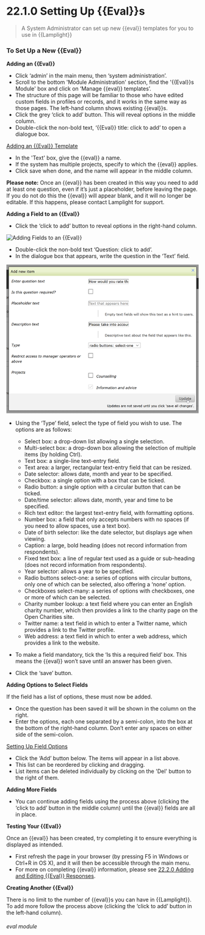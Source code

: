 # 22.1.0 Setting Up {{Eval}}s

> A System Administrator can set up new {{eval}} templates for you to use in {{Lamplight}}

### To Set Up a New {{Eval}}

**Adding an {{Eval}}**

- Click ‘admin’ in the main menu, then ‘system administration’.
- Scroll to the bottom 'Module Administration' section, find the '{{Eval}}s Module' box and click on ‘Manage {{eval}} templates’.
- The structure of this page will be familiar to those who have edited custom fields in profiles or records, and it works in the same way as those pages. The left-hand column shows existing {{eval}}s.
- Click the grey ‘click to add’ button. This will reveal options in the middle column.
- Double-click the non-bold text, ‘{{Eval}} title: click to add’ to open a dialogue box.

[Adding an {{Eval}} Template](22.1.0a.png)

- In the 'Text' box, give the {{eval}} a name.
- If the system has multiple projects, specify to which the {{eval}} applies.
- Click save when done, and the name will appear in the middle column.

**Please note:** Once an {{eval}} has been created in this way you need to add at least one question, even if it’s just a placeholder, before leaving the page. If you do not do this the {{eval}} will appear blank, and it will no longer be editable. If this happens, please contact Lamplight for support.

**Adding a Field to an {{Eval}}**

- Click the ‘click to add’ button to reveal options in the right-hand column.

![Adding Fields to an {{Eval}}](22.1.0b.png)

- Double-click the non-bold text ‘Question: click to add’.
- In the dialogue box that appears, write the question in the ‘Text’ field.

![The {{Eval}} Fields Dialogue Box](22.1.0c.png)

- Using the ‘Type’ field, select the type of field you wish to use. The options are as follows:
   - Select box: a drop-down list allowing a single selection.
   - Multi-select box: a drop-down box allowing the selection of multiple items (by holding Ctrl).
   - Text box: a single-line text-entry field.
   - Text area: a larger, rectangular text-entry field that can be resized.
   - Date selector: allows date, month and year to be specified.
   - Checkbox: a single option with a box that can be ticked.
   - Radio button: a single option with a circular button that can be ticked.
   - Date/time selector: allows date, month, year and time to be specified.
   - Rich text editor: the largest text-entry field, with formatting options.
   - Number box: a field that only accepts numbers with no spaces (if you need to allow spaces, use a text box).
   - Date of birth selector: like the date selector, but displays age when viewing.
   - Caption: a large, bold heading (does not record information from respondents).
   - Fixed text box: a line of regular text used as a guide or sub-heading (does not record information from respondents).
   - Year selector: allows a year to be specified.
   - Radio buttons select-one: a series of options with circular buttons, only one of which can be selected, also offering a ‘none’ option.
   - Checkboxes select-many: a series of options with checkboxes, one or more of which can be selected.
   - Charity number lookup: a text field where you can enter an English charity number, which then provides a link to the charity page on the Open Charities site.
   - Twitter name: a text field in which to enter a Twitter name, which provides a link to the Twitter profile.
   - Web address: a text field in which to enter a web address, which provides a link to the website.
       
- To make a field mandatory, tick the ‘Is this a required field’ box. This means the {{eval}} won’t save until an answer has been given.
- Click the ‘save’ button.

**Adding Options to Select Fields**

If the field has a list of options, these must now be added.
- Once the question has been saved it will be shown in the column on the right. 
- Enter the options, each one separated by a semi-colon, into the box at the bottom of the right-hand column. Don’t enter any spaces on either side of the semi-colon.

[Setting Up Field Options](22.1.0d.png)

- Click the ‘Add’ button below. The items will appear in a list above. 
- This list can be reordered by clicking and dragging. 
- List items can be deleted individually by clicking on the 'Del' button to the right of them.

**Adding More Fields**

- You can continue adding fields using the process above (clicking the ‘click to add’ button in the middle column) until the {{eval}} fields are all in place.

**Testing Your {{Eval}}**  

Once an {{eval}} has been created, try completing it to ensure everything is displayed as intended. 
- First refresh the page in your browser (by pressing F5 in Windows or Ctrl+R in OS X), and it will then be accessible through the main menu. 
- For more on completing {{eval}} information, please see [22.2.0 Adding and Editing {{Eval}} Responses](/help/index/p/22.2.0).

**Creating Another {{Eval}}**

There is no limit to the number of {{eval}}s you can have in {{Lamplight}}. To add more follow the process above (clicking the ‘click to add’ button in the left-hand column).


###### eval module

